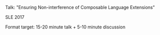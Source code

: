 Talk: "Ensuring Non-interference of Composable Language Extensions"

SLE 2017

Format target: 15-20 minute talk + 5-10 minute discussion

